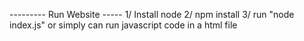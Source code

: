 --------- Run Website -----
1/ Install node
2/ npm install
3/ run "node index.js" or simply can run javascript code in a html file 
